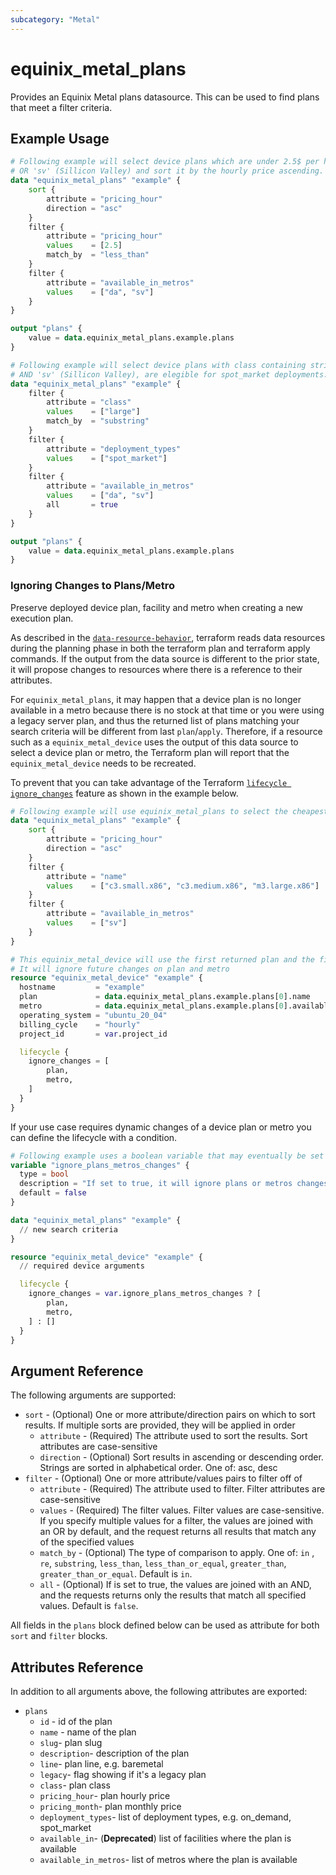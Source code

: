 ```yaml
---
subcategory: "Metal"
---
```


# equinix_metal_plans

Provides an Equinix Metal plans datasource. This can be used to find plans that meet a filter criteria.

## Example Usage

```terraform
# Following example will select device plans which are under 2.5$ per hour, are available in metro 'da' (Dallas)
# OR 'sv' (Sillicon Valley) and sort it by the hourly price ascending.
data "equinix_metal_plans" "example" {
    sort {
        attribute = "pricing_hour"
        direction = "asc"
    }
    filter {
        attribute = "pricing_hour"
        values    = [2.5]
        match_by  = "less_than"
    }
    filter {
        attribute = "available_in_metros"
        values    = ["da", "sv"]
    }
}

output "plans" {
    value = data.equinix_metal_plans.example.plans
}
```

```terraform
# Following example will select device plans with class containing string 'large', are available in metro 'da' (Dallas)
# AND 'sv' (Sillicon Valley), are elegible for spot_market deployments.
data "equinix_metal_plans" "example" {
    filter {
        attribute = "class"
        values    = ["large"]
        match_by  = "substring"
    }
    filter {
        attribute = "deployment_types"
        values    = ["spot_market"]
    }
    filter {
        attribute = "available_in_metros"
        values    = ["da", "sv"]
        all       = true
    }
}

output "plans" {
    value = data.equinix_metal_plans.example.plans
}
```

### Ignoring Changes to Plans/Metro

Preserve deployed device plan, facility and metro when creating a new execution plan.

As described in the [`data-resource-behavior`](https://www.terraform.io/language/data-sources#data-resource-behavior), terraform reads data resources during the planning phase in both the terraform plan and terraform apply commands. If the output from the data source is different to the prior state, it will propose changes to resources where there is a reference to their attributes.

For `equinix_metal_plans`, it may happen that a device plan is no longer available in a metro because there is no stock at that time or you were using a legacy server plan, and thus the returned list of plans matching your search criteria will be different from last `plan`/`apply`. Therefore, if a resource such as a `equinix_metal_device` uses the output of this data source to select a device plan or metro, the Terraform plan will report that the `equinix_metal_device` needs to be recreated.

To prevent that you can take advantage of the Terraform [`lifecycle ignore_changes`](https://www.terraform.io/language/meta-arguments/lifecycle#ignore_changes) feature as shown in the example below.

```terraform
# Following example will use equinix_metal_plans to select the cheapest plan available in metro 'sv' (Sillicon Valley)
data "equinix_metal_plans" "example" {
    sort {
        attribute = "pricing_hour"
        direction = "asc"
    }
    filter {
        attribute = "name"
        values    = ["c3.small.x86", "c3.medium.x86", "m3.large.x86"]
    }
    filter {
        attribute = "available_in_metros"
        values    = ["sv"]
    }
}

# This equinix_metal_device will use the first returned plan and the first metro in which that plan is available
# It will ignore future changes on plan and metro
resource "equinix_metal_device" "example" {
  hostname         = "example"
  plan             = data.equinix_metal_plans.example.plans[0].name
  metro            = data.equinix_metal_plans.example.plans[0].available_in_metros[0]
  operating_system = "ubuntu_20_04"
  billing_cycle    = "hourly"
  project_id       = var.project_id

  lifecycle {
    ignore_changes = [
        plan,
        metro,
    ]
  }
}
```

If your use case requires dynamic changes of a device plan or metro you can define the lifecycle with a condition.

```terraform
# Following example uses a boolean variable that may eventually be set to you false when you update your equinix_metal_plans filter criteria because you need a device plan with a new feature.
variable "ignore_plans_metros_changes" {
  type = bool
  description = "If set to true, it will ignore plans or metros changes"
  default = false
}

data "equinix_metal_plans" "example" {
  // new search criteria
}

resource "equinix_metal_device" "example" {
  // required device arguments

  lifecycle {
    ignore_changes = var.ignore_plans_metros_changes ? [
        plan,
        metro,
    ] : []
  }
}
```

## Argument Reference

The following arguments are supported:

* `sort` - (Optional) One or more attribute/direction pairs on which to sort results. If multiple sorts are provided, they will be applied in order
  - `attribute` - (Required) The attribute used to sort the results. Sort attributes are case-sensitive
  - `direction` - (Optional) Sort results in ascending or descending order. Strings are sorted in alphabetical order. One of: asc, desc
* `filter` - (Optional) One or more attribute/values pairs to filter off of
  - `attribute` - (Required) The attribute used to filter. Filter attributes are case-sensitive
  - `values` - (Required) The filter values. Filter values are case-sensitive. If you specify multiple values for a filter, the values are joined with an OR by default, and the request returns all results that match any of the specified values
  - `match_by` - (Optional) The type of comparison to apply. One of: `in` , `re`, `substring`, `less_than`, `less_than_or_equal`, `greater_than`, `greater_than_or_equal`. Default is `in`.
  - `all` - (Optional) If is set to true, the values are joined with an AND, and the requests returns only the results that match all specified values. Default is `false`.

All fields in the `plans` block defined below can be used as attribute for both `sort` and `filter` blocks.

## Attributes Reference

In addition to all arguments above, the following attributes are exported:

* `plans`
  - `id` - id of the plan
  - `name` - name of the plan
  - `slug`- plan slug
  - `description`- description of the plan
  - `line`- plan line, e.g. baremetal
  - `legacy`- flag showing if it's a legacy plan
  - `class`- plan class
  - `pricing_hour`- plan hourly price
  - `pricing_month`- plan monthly price
  - `deployment_types`- list of deployment types, e.g. on_demand, spot_market
  - `available_in`- (**Deprecated**) list of facilities where the plan is available
  - `available_in_metros`- list of metros where the plan is available
